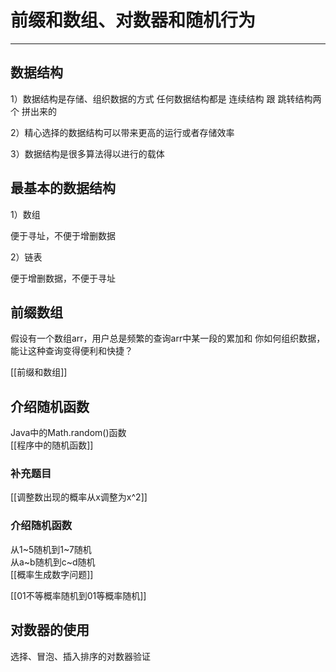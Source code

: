 # 前缀和数组、对数器和随机行为

---

## 数据结构
1）数据结构是存储、组织数据的方式
    任何数据结构都是 连续结构 跟 跳转结构两个 拼出来的

2）精心选择的数据结构可以带来更高的运行或者存储效率

3）数据结构是很多算法得以进行的载体

## 最基本的数据结构

1）数组

便于寻址，不便于增删数据

2）链表

便于增删数据，不便于寻址


## 前缀数组
假设有一个数组arr，用户总是频繁的查询arr中某一段的累加和
你如何组织数据，能让这种查询变得便利和快捷？

[[前缀和数组]]


## 介绍随机函数
Java中的Math.random()函数   
[[程序中的随机函数]]

### 补充题目
[[调整数出现的概率从x调整为x^2]]


### 介绍随机函数

从1~5随机到1~7随机  
从a~b随机到c~d随机    
[[概率生成数字问题]]


[[01不等概率随机到01等概率随机]]



## 对数器的使用

选择、冒泡、插入排序的对数器验证



